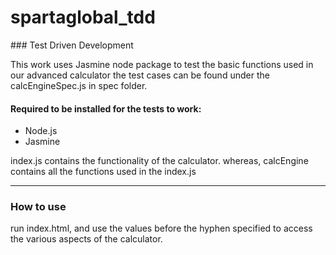 # spartaglobal_tdd


### Test Driven Development

This work uses Jasmine node package to test the basic functions used in our advanced calculator
the test cases can be found under the calcEngineSpec.js in spec folder.

#### Required to be installed for the tests to work:
* Node.js
* Jasmine

index.js contains the functionality of the calculator.
whereas, calcEngine contains all the functions used in the index.js
___
### How to use
run index.html, and use the values before the hyphen specified to access the various aspects of the calculator.
